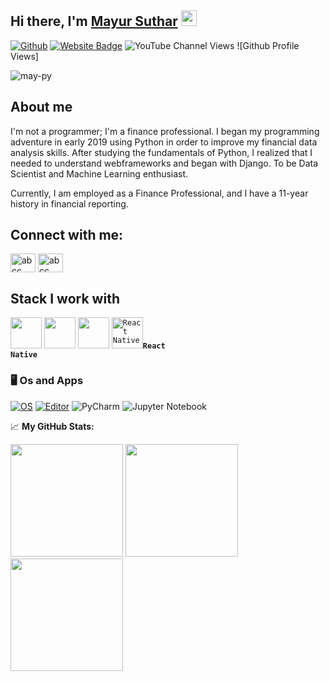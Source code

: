 ## Hi there, I'm <a href="# " target="_blank">Mayur Suthar</a> <img src="https://media.giphy.com/media/hvRJCLFzcasrR4ia7z/giphy.gif" width="25px">

[![Github](https://img.shields.io/github/followers/may-py?label=Follow&style=social)](https://github.com/may-py)
[![Website Badge](https://img.shields.io/badge/Website-3b5998?style=flat-square&logo=google-chrome&logoColor=white)](https://tax-tune.herokuapp.com)
![YouTube Channel Views](https://img.shields.io/youtube/channel/views/UCbFpiitUZRMgS_xp2fJa0tQ?style=social)
![Github Profile Views]<p align="left"> <img src="https://komarev.com/ghpvc/?username=may-py-13&label=Profile%20views&color=0e75b6&style=flat" alt="may-py" /> </p>



## About me 
I'm not a programmer; I'm a finance professional. I began my programming adventure in early 2019 using Python in order to improve my financial data analysis skills. After studying the fundamentals of Python, I realized that I needed to understand webframeworks and began with Django. To be Data Scientist and Machine Learning enthusiast.

Currently, I am employed as a Finance Professional, and I have a 11-year history in financial reporting.

## Connect with me:
<p align="left">
<a href="https://fb.com/abcc.tech" target="blank"><img align="center" src="https://cdn.jsdelivr.net/npm/simple-icons@3.0.1/icons/facebook.svg" alt="abcc" height="30" width="40" /></a>
<a href="https://linkedin.com/company/abcc-tech" target="blank"><img align="center" src="https://cdn.jsdelivr.net/npm/simple-icons@3.0.1/icons/linkedin.svg" alt="abcc" height="30" width="40" /></a>
</p>


## Stack I work with

<code><img height="50" src="https://www.vectorlogo.zone/logos/python/python-ar21.svg"></code>
<code><img height="50" src="https://www.vectorlogo.zone/logos/djangoproject/djangoproject-ar21.svg"></code>
<code><img height="50" src="https://www.vectorlogo.zone/logos/reactjs/reactjs-ar21.svg"></code>
<code><img height="50" src="https://d33wubrfki0l68.cloudfront.net/554c3b0e09cf167f0281fda839a5433f2040b349/ecfc9/img/header_logo.svg" alt="React Native" class="themedImage_Ir0T themedImage--light_2_E0 navbar__logo"><b class="themedImage_Ir0T themedImage--light_2_E navbar__title">React Native</b></code>




### 🖥 Os and Apps
[![OS](https://img.shields.io/badge/OS-Windows-informational?style=flat-square&logo=windows&logoColor=blue)](https://en.wikipedia.org/wiki/Windows)
[![Editor](https://img.shields.io/badge/Editor-VSCode-blue?style=flat-square&logo=visual-studio-code&logoColor=white)](https://code.visualstudio.com/)
![PyCharm](https://img.shields.io/badge/pycharm-143?style=for-the-badge&logo=pycharm&logoColor=black&color=black&labelColor=green)
![Jupyter Notebook](https://img.shields.io/badge/jupyter-%23FA0F00.svg?style=for-the-badge&logo=jupyter&logoColor=white)


📈 **My GitHub Stats:**

<p>
  <img height="180em" src="https://github-readme-stats.vercel.app/api?username=may-py&show_icons=true&hide_border=true&&count_private=true&include_all_commits=true" />
  <img height="180em" src="https://github-readme-stats.vercel.app/api/top-langs/?username=may-py&exclude_repo=KNN-Image-Classification&show_icons=true&hide_border=true&layout=compact&langs_count=8"/>
   <img height="180em" src="https://github-readme-streak-stats.herokuapp.com/?user=may-py"/>

</p>
